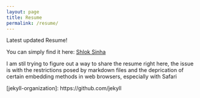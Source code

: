 ```yaml
---
layout: page
title: Resume
permalink: /resume/
---
```


Latest updated Resume! 


<p> You can simply find it here: <a href="https://drive.google.com/file/d/1HHxa-cjTyfEJJ8Eu8MT0XvwKaeCWz3sL/view?usp=sharing" target = "_blank">Shlok Sinha </a> </p>

<p> I am stil trying to figure out a way to share the resume right here, the issue is with the restrictions posed by markdown files and the deprication of certain embedding methods in web browsers, especially with Safari </p>
[jekyll-organization]: https://github.com/jekyll
